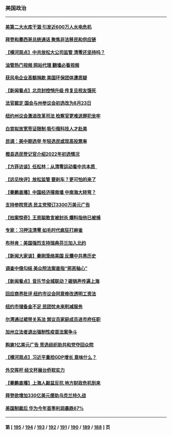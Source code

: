 ### 美国政治
---
#### [美第二大水库干涸 引发近600万人水电危机](../../pages/ncid1078159/n13724250.md?05010445) 
#### [拜登和墨西哥总统通话 聚焦非法移民和供应链](../../pages/ncid1078159/n13724128.md?05010445) 
#### [【横河观点】中共放松大公司监管 清零还坚持吗？](../../pages/ncid1078159/n13723664.md?05010445) 
#### [油管热门视频 网站代理 翻墙必看视频](http://209.222.30.114:81/youtube.html?05010445)
#### [获风电企业高额捐款 美国环保团体遭质疑](../../pages/ncid1078159/n13723991.md?05010445) 
#### [【新闻看点】北京封控悄升级 传复旦校友饿死](../../pages/ncid1078159/n13723660.md?05010445) 
#### [法官裁定 国会与州参议会初选改为8月23日](../../pages/ncid1078159/n13723832.md?05010445) 
#### [纽约州议会激进改革司法 检察官更难送罪犯坐牢](../../pages/ncid1078159/n13723875.md?05010445) 
#### [白宫拟放宽签证限制 吸引俄科技人才赴美](../../pages/ncid1078159/n13723778.md?05010445) 
#### [民调：美中期选举 年轻选民或现高投票率](../../pages/ncid1078159/n13723681.md?05010445) 
#### [橙县选民登记官介绍2022年初选情况](../../pages/ncid1078159/n13723733.md?05010445) 
#### [【方菲访谈】任松林：从清零运动看中共本质  ](../../pages/ncid1078159/n13723618.md?05010445) 
#### [【远见快评】放松监管 要刹车？更可怕的来了](../../pages/ncid1078159/n13723638.md?05010445) 
#### [【秦鹏直播】中国经济撞南墙 中南海大转弯？](../../pages/ncid1078159/n13723657.md?05010445) 
#### [支持参院竞选 民主党预订3300万美元广告](../../pages/ncid1078159/n13723590.md?05010445) 
#### [【拍案惊奇】王思聪敢言被封杀 爆料指他已被捕](../../pages/ncid1078159/n13723559.md?05010445) 
#### [专家：习押注清零 如毛时代疯狂打麻雀](../../pages/ncid1078159/n13723589.md?05010445) 
#### [布林肯：美国强烈支持瑞典芬兰加入北约](../../pages/ncid1078159/n13723533.md?05010445) 
#### [【新闻大家谈】秦刚笼络美国 反爆中共黑历史](../../pages/ncid1078159/n13722995.md?05010445) 
#### [调查中俄勾结 美众院法案直指“邪恶轴心”](../../pages/ncid1078159/n13723270.md?05010445) 
#### [【新闻看点】音乐节全城联动？砸锅声传遍上海](../../pages/ncid1078159/n13722662.md?05010445) 
#### [回应商界批评 纽约市议会同意修改透明工资法](../../pages/ncid1078159/n13723060.md?05010445) 
#### [纽约市储备金不足 民团忧未来削减服务](../../pages/ncid1078159/n13723062.md?05010445) 
#### [尔湾通过裙带关系法 禁议员家庭成员进市府任职](../../pages/ncid1078159/n13722984.md?05010445) 
#### [加州立法者退出强制性疫苗法案争斗](../../pages/ncid1078159/n13722954.md?05010445) 
#### [购逾1亿美元广告 竞选组织助共和党夺回众院](../../pages/ncid1078159/n13722887.md?05010445) 
#### [【横河观点】习近平重拾GDP增长 意味什么？](../../pages/ncid1078159/n13722847.md?05010445) 
#### [外交挥杆 经文杯展台侨软实力](../../pages/ncid1078159/n13722898.md?05010445) 
#### [【秦鹏直播】上海人敲盆反抗 地方财政危机到来](../../pages/ncid1078159/n13722844.md?05010445) 
#### [拜登欲增加330亿美元援助乌克兰持久战](../../pages/ncid1078159/n13722834.md?05010445) 
#### [美国制裁后 华为今年首季利润暴跌67%](../../pages/ncid1078159/n13722751.md?05010445) 

---
#### 第 [ [195](./195.md?05010445) / [194](./194.md?05010445) / [193](./193.md?05010445) / [192](./192.md?05010445) / [191](./191.md?05010445) / [190](./190.md?05010445) / [189](./189.md?05010445) / [188](./188.md?05010445) ] 页
